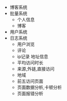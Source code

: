 - 博客系统
- 批量系统
  - 个人信息
  - 博客
- 用户系统
- 日志系统
  - 用户浏览
  - 评论
  - ip记录 地址信息
  - 平均访问时长
  - 来源,外链,直接访问
  - 地域
  - 前五访问页面
  - 页面数据分析,卡顿分析
  - 页面报错分析

